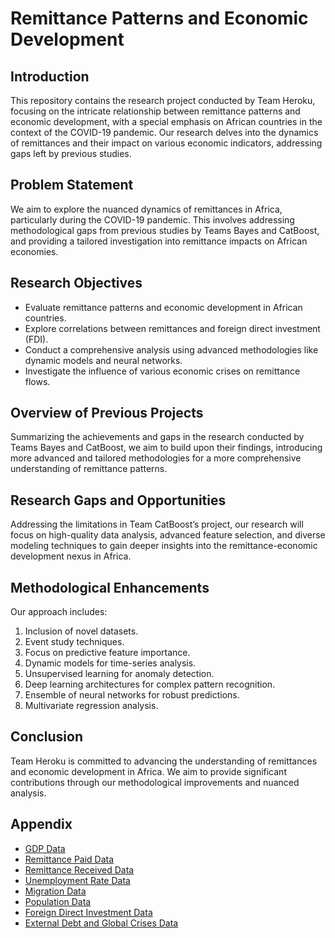# Remittance Patterns and Economic Development

## Introduction
This repository contains the research project conducted by Team Heroku, focusing on the intricate relationship between remittance patterns and economic development, with a special emphasis on African countries in the context of the COVID-19 pandemic. Our research delves into the dynamics of remittances and their impact on various economic indicators, addressing gaps left by previous studies.

## Problem Statement
We aim to explore the nuanced dynamics of remittances in Africa, particularly during the COVID-19 pandemic. This involves addressing methodological gaps from previous studies by Teams Bayes and CatBoost, and providing a tailored investigation into remittance impacts on African economies.

## Research Objectives
- Evaluate remittance patterns and economic development in African countries.
- Explore correlations between remittances and foreign direct investment (FDI).
- Conduct a comprehensive analysis using advanced methodologies like dynamic models and neural networks.
- Investigate the influence of various economic crises on remittance flows.

## Overview of Previous Projects
Summarizing the achievements and gaps in the research conducted by Teams Bayes and CatBoost, we aim to build upon their findings, introducing more advanced and tailored methodologies for a more comprehensive understanding of remittance patterns.

## Research Gaps and Opportunities
Addressing the limitations in Team CatBoost’s project, our research will focus on high-quality data analysis, advanced feature selection, and diverse modeling techniques to gain deeper insights into the remittance-economic development nexus in Africa.

## Methodological Enhancements
Our approach includes:
1. Inclusion of novel datasets.
2. Event study techniques.
3. Focus on predictive feature importance.
4. Dynamic models for time-series analysis.
5. Unsupervised learning for anomaly detection.
6. Deep learning architectures for complex pattern recognition.
7. Ensemble of neural networks for robust predictions.
8. Multivariate regression analysis.

## Conclusion
Team Heroku is committed to advancing the understanding of remittances and economic development in Africa. We aim to provide significant contributions through our methodological improvements and nuanced analysis.

## Appendix
- [GDP Data](https://data.worldbank.org/indicator/NY.GDP.MKTP.CN?intcid=ecr_hp_BeltC_en_ext)
- [Remittance Paid Data](https://data.worldbank.org/indicator/BM.TRF.PWKR.CD.DT)
- [Remittance Received Data](https://data.worldbank.org/indicator/BX.TRF.PWKR.CD.DT)
- [Unemployment Rate Data](https://data.worldbank.org/indicator/SL.UEM.TOTL.ZS)
- [Migration Data](https://data.worldbank.org/indicator/SM.POP.NETM)
- [Population Data](https://data.worldbank.org/indicator/SP.POP.TOTL)
- [Foreign Direct Investment Data](https://data.worldbank.org/indicator/BX.KLT.DINV.CD.WD)
- [External Debt and Global Crises Data](https://www.hbs.edu/behavioral-finance-and-financial-stability/data/Pages/global.aspx)


